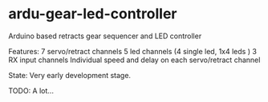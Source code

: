 # ardu-gear-led-controller
Arduino based retracts gear sequencer and LED controller

Features: 
7 servo/retract channels
5 led channels (4 single led, 1x4 leds )
3 RX input channels
Individual speed and delay on each servo/retract channel

State: Very early development stage.

TODO: A lot...
